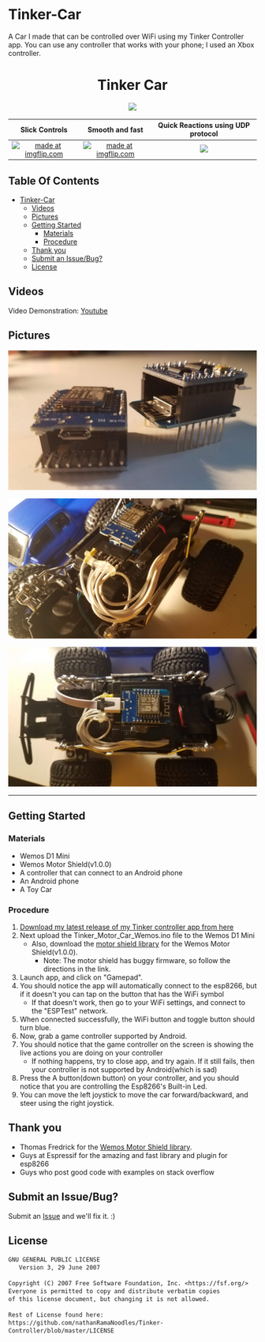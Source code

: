 
# Tinker-Car
A Car I made that can be controlled over WiFi using my Tinker Controller app.  You can use any controller that works with your phone; I used an Xbox controller.

<h1 align= "center">Tinker Car</h1>
<p align="center">
	<a href="https://www.paypal.com/cgi-bin/webscr?cmd=_s-xclick&hosted_button_id=R6GFJS92FX7J2"><img src="https://www.paypalobjects.com/en_US/i/btn/btn_donateCC_LG.gif"></a>
</p>

| Slick Controls | Smooth and fast| Quick Reactions using UDP protocol|
|:----:|:---:|:------:|
| <a href="https://imgflip.com/gif/2rgzoe"><img src="https://i.imgflip.com/2rgzoe.gif" title="made at imgflip.com"/></a>| <a href="https://imgflip.com/gif/2rh0mf"><img src="https://i.imgflip.com/2rh0mf.gif" title="made at imgflip.com"/></a> |  <img src="https://i.imgflip.com/2qcbkg.gif"/>|


<h2>Table Of Contents</h2>
<!-- TOC depthFrom:1 depthTo:6 withLinks:1 updateOnSave:1 orderedList:0 -->

- [Tinker-Car](#tinker-car)
	- [Videos](#videos)
	- [Pictures](#pictures)
	- [Getting Started](#getting-started)
		- [Materials](#materials)
		- [Procedure](#procedure)
	- [Thank you](#thank-you)
	- [Submit an Issue/Bug?](#submit-an-issuebug)
	- [License](#license)

<!-- /TOC -->



## Videos
Video Demonstration:
 [Youtube](https://www.youtube.com/watch?v=CuxZIBogDuw)

## Pictures

<p align="center">
<img src="https://github.com/nathanRamaNoodles/Tinker-Controller/blob/master/Art/Motor_Shield.jpg"/>
</p>

<p align="center">
<img src="https://github.com/nathanRamaNoodles/Tinker-Controller/blob/master/Art/Tinker_Car_side.jpg"/>
</p>

<p align="center">
<img src="https://github.com/nathanRamaNoodles/Tinker-Controller/blob/master/Art/Tinker_Car_top.jpg"/>
</p>

----------------
## Getting Started

### Materials
+ Wemos D1 Mini
+ Wemos Motor Shield(v1.0.0)
+ A controller that can connect to an Android phone
+ An Android phone
+ A Toy Car

### Procedure
  1. [Download my latest release of my Tinker controller app from here](https://github.com/nathanRamaNoodles/Tinker-Controller/blob/master/demo.apk?raw=true)
  2. Next upload the Tinker_Motor_Car_Wemos.ino file to the Wemos D1 Mini
	   + Also, download the [motor shield library](https://github.com/thomasfredericks/wemos_motor_shield) for the Wemos Motor Shield(v1.0.0).
		   + Note: The motor shield has buggy firmware, so follow the directions in the link.
  3. Launch app, and click on "Gamepad".  
  4. You should notice the app will automatically connect to the esp8266, but if it doesn't you can tap on the button that has the WiFi symbol
     + If that doesn't work, then go to your WiFi settings, and connect to the "ESPTest" network.
  5. When connected successfully, the WiFi button and toggle button should turn blue.
  6. Now, grab a game controller supported by Android.
  7. You should notice that the game controller on the screen is showing the live actions you are doing on your controller
     + If nothing happens, try to close app, and try again.  If it still fails, then your controller is not supported by Android(which is sad)
  8. Press the A button(down button) on your controller, and you should notice that you are controlling the Esp8266's Built-in Led.
  9. You can move the left joystick to move the car forward/backward, and steer using the right joystick.

## Thank you
+ Thomas Fredrick for the [Wemos Motor Shield library](https://github.com/thomasfredericks/wemos_motor_shield).
+ Guys at Espressif for the amazing and fast library and plugin for esp8266
+ Guys who post good code with examples on stack overflow


## Submit an Issue/Bug?
Submit an [Issue](https://github.com/nathanRamaNoodles/Tinker-Controller/issues) and we'll fix it. :)

## License

```
GNU GENERAL PUBLIC LICENSE
   Version 3, 29 June 2007

Copyright (C) 2007 Free Software Foundation, Inc. <https://fsf.org/>
Everyone is permitted to copy and distribute verbatim copies
of this license document, but changing it is not allowed.

Rest of License found here: https://github.com/nathanRamaNoodles/Tinker-Controller/blob/master/LICENSE
```
